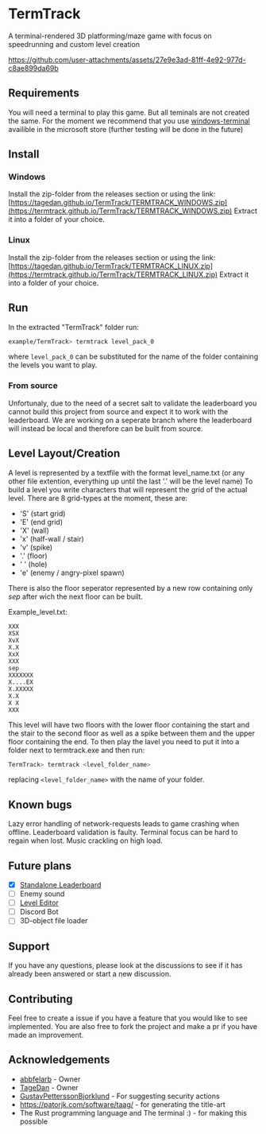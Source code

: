 # TermTrack
A terminal-rendered 3D platforming/maze game with focus on speedrunning and custom level creation

https://github.com/user-attachments/assets/27e9e3ad-81ff-4e92-977d-c8ae899da69b

## Requirements
You will need a terminal to play this game. But all teminals are not created the same. For the moment we recommend that you use [windows-terminal](https://www.microsoft.com/store/productId/9N0DX20HK701?ocid=pdpshare) availible in the microsoft store (further testing will be done in the future)

## Install
### Windows
Install the zip-folder from the releases section or using the link: [https://tagedan.github.io/TermTrack/TERMTRACK_WINDOWS.zip](https://termtrack.github.io/TermTrack/TERMTRACK_WINDOWS.zip)
Extract it into a folder of your choice.
### Linux
Install the zip-folder from the releases section or using the link: [https://tagedan.github.io/TermTrack/TERMTRACK_LINUX.zip](https://termtrack.github.io/TermTrack/TERMTRACK_LINUX.zip)
Extract it into a folder of your choice.

## Run
In the extracted "TermTrack" folder run:
```bash
example/TermTrack> termtrack level_pack_0
```
where ```level_pack_0``` can be substituted for the name of the folder containing the levels you want to play.

### From source
Unfortunaly, due to the need of a secret salt to validate the leaderboard you cannot build this project from source and expect it to work with the leaderboard. We are working on a seperate branch where the leaderboard will instead be local and therefore can be built from source.

## Level Layout/Creation
A level is represented by a textfile with the format level_name.txt (or any other file extention, everything up until the last '.' will be the level name)
To build a level you write characters that will represent the grid of the actual level. There are 8 grid-types at the moment, these are:

- 'S' (start grid)
- 'E' (end grid)
- 'X' (wall)
- 'x' (half-wall / stair)
- 'v' (spike)
- '.' (floor)
- ' ' (hole)
- 'e' (enemy / angry-pixel spawn)

There is also the floor seperator represented by a new row containing only *sep* after wich the next floor can be built.


Example_level.txt:
``` 
XXX
XSX
XvX
X.X
XxX
XXX
sep
XXXXXXX
X....EX
X.XXXXX
X.X
X X
XXX
```
This level will have two floors with the lower floor containing the start and the stair to the second floor as well as a spike between them and the upper floor containing the end.
To then play the lavel you need to put it into a folder next to termtrack.exe and then run:
```bash
TermTrack> termtrack <level_folder_name> 
```
replacing `<level_folder_name>` with the name of your folder.

## Known bugs
Lazy error handling of network-requests leads to game crashing when offline. 
Leaderboard validation is faulty. 
Terminal focus can be hard to regain when lost.
Music crackling on high load.

## Future plans
- [X] [Standalone Leaderboard](https://github.com/TermTrack/TrackLeaderboard)
- [ ] Enemy sound
- [ ] [Level Editor](https://github.com/TermTrack/TrackEditor)
- [ ] Discord Bot
- [ ] 3D-object file loader

## Support
If you have any questions, please look at the discussions to see if it has already been answered or start a new discussion.

## Contributing
Feel free to create a issue if you have a feature that you would like to see implemented. You are also free to fork the project and make a pr if you have made an improvement.

## Acknowledgements
- [abbfelarb](https://github.com/abbfelarb) - Owner
- [TageDan](https://github.com/TageDan) - Owner
- [GustavPetterssonBjorklund](https://github.com/GustavPetterssonBjorklund) - For suggesting security actions
- https://patorjk.com/software/taag/ - for generating the title-art
- The Rust programming language and The terminal :) - for making this possible

